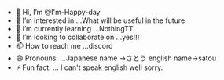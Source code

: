 - 👋 Hi, I’m @I'm-Happy-day
- 👀 I’m interested in ...What will be useful in the future
- 🌱 I’m currently learning ...NothingTT
- 💞️ I’m looking to collaborate on ...yes!!!
- 📫 How to reach me ...discord
- 😄 Pronouns: ...Japanese name →さとう english name→satou 
- ⚡ Fun fact: ... I can't speak english well sorry.
  

<!---
Im-Happy-day/Im-Happy-day is a ✨ special ✨ repository because its `README.md` (this file) appears on your GitHub profile.
You can click the Preview link to take a look at your changes.
--->

